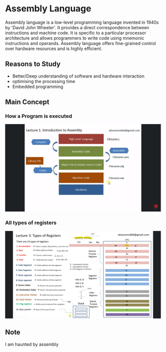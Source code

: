 # Assembly Language

Assembly language is a low-level programming language invented in 1940s by 'David John Wheeler'. It provides a direct correspondence between instructions and machine code. It is specific to a particular processor architecture and allows programmers to write code using mnemonic instructions and operands. Assembly language offers fine-grained control over hardware resources and is highly efficient.

## Reasons to Study

- Better/Deep understanding of software and hardware interaction
- optimising the processing time
- Embedded programming

## Main Concept

### How a Program is executed
<img src= "https://raw.githubusercontent.com/SOBANEJAZ/assembly-code/master/flowchart%20of%20workflow%20of%20program.png" />

### All types of registers

<img src= "https://raw.githubusercontent.com/SOBANEJAZ/assembly-code/master/all%20types%20of%20registers.png" />

## Note
I am haunted by assembly
